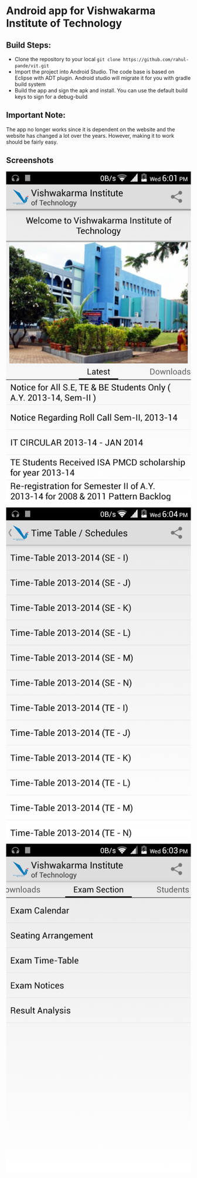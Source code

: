 # Android app for Vishwakarma Institute of Technology

## Build Steps:
* Clone the repository to your local 
  `git clone https://github.com/rahul-pande/vit.git`
* Import the project into Android Studio. The code base is based on Eclipse with ADT plugin. Android studio will migrate it for you with gradle build system
* Build the app and sign the apk and install. You can use the default build keys to sign for a debug-build

## Important Note:
The app no longer works since it is dependent on the website and the website has changed a lot over the years. However, making it to work should be fairly easy.

## Screenshots

![scr1](scr1.png)

![scr2](scr2.png)

![scr3](scr3.png)
